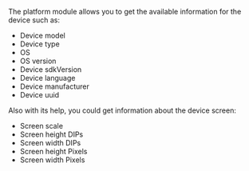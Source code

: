 The platform module allows you to get the available information for the device such as:
*  Device model
*  Device type
*  OS
*  OS version
*  Device sdkVersion
*  Device language
*  Device manufacturer
*  Device uuid

Also with its help, you could get information about the device screen:

* Screen scale
* Screen height DIPs
* Screen width DIPs
* Screen height Pixels
* Screen width Pixels

<snippet id='require-platform'/>
